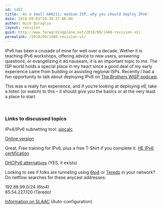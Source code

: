 ```yaml
---
id: 1482
title: 'As a small &#8211; medium ISP, why you should deploy IPv6'
date: 2018-09-01T10:38:57-06:00
author: Nick Buraglio
layout: revision
guid: http://www.forwardingplane.net/2018/09/1480-revision-v1/
permalink: /2018/09/1480-revision-v1/
---
```

IPv6 has been a crusade of mine for well over a decade. Wether it is teaching IPv6 workshops, offering advice to new users, answering questions, or evangelizing it ad nauseam, it is an important topic to me. The ISP world holds a special place in my heart since a good deal of my early experience came from building or assisting regional ISPs. Recently I had a fun opportunity to talk about deploying IPv6 on [The Brothers WISP podcast](http://thebrotherswisp.com/).

This was a really fun experience, and if you&#8217;re looking at deploying v6, take a listen (or watch) to this &#8211; it should give you the basics or at the very least a place to start.



&nbsp;

### Links to discussed topics

IPv4/IPv6 subnetting tool: [sipcalc](https://github.com/sii/sipcalc)

[Online version](http://sipcalc.tools.uebi.net/)

Great, Free training for IPv6, plus a free T-Shirt if you complete it. [HE IPv6 certification](https://ipv6.he.net/certification/)

[DHCPv6 alternatives](https://en.wikipedia.org/wiki/Comparison_of_DHCP_server_software) (YES, it exists)

Looking to see if folks are tunneling using [6to4](https://tools.ietf.org/html/rfc3068) or [Teredo](https://en.wikipedia.org/wiki/Teredo_tunneling) in your network? Do netflow searches for these anycast addresses:

192.88.99.0/24 (6to4)  
65.54.227.120 (Teredo)

[Information on SLAAC](https://howdoesinternetwork.com/2013/slaac) (Auto-configuration)

&nbsp;